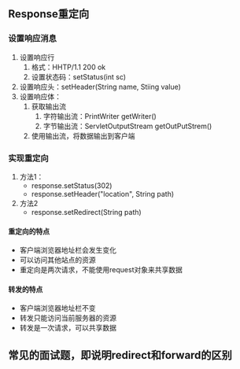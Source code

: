 ## Response重定向 

### 设置响应消息

1. 设置响应行
   1. 格式：HHTP/1.1 200 ok
   2. 设置状态码：setStatus(int sc)
2. 设置响应头：setHeader(String name, Stiing value)
3. 设置响应体：
   1. 获取输出流
      1. 字符输出流：PrintWriter getWriter()
      2. 字节输出流：ServletOutputStream getOutPutStrem()
   2. 使用输出流，将数据输出到客户端

### 实现重定向

1. 方法1：
   - response.setStatus(302)
   - response.setHeader("location", String path)
2. 方法2
   - response.setRedirect(String path)

#### 重定向的特点

- 客户端浏览器地址栏会发生变化
- 可以访问其他站点的资源
- 重定向是两次请求，不能使用request对象来共享数据

#### 转发的特点

- 客户端浏览器地址栏不变
- 转发只能访问当前服务器的资源
- 转发是一次请求，可以共享数据

## 常见的面试题，即说明redirect和forward的区别